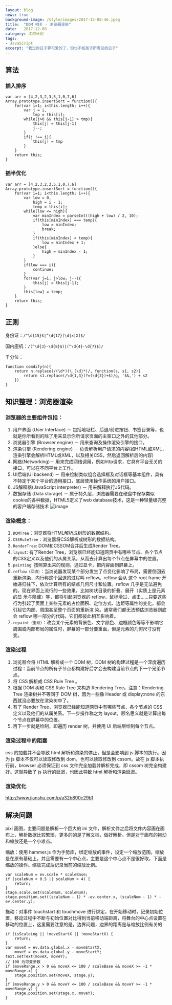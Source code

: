 ```yaml
---
layout: blog
news: true
background-image: /style/images/2017-12-08-46.jpeg
title:  "DOM 相关 - 浏览器渲染"
date:   2017-12-08
category: 江河计划
tags:
- JavaScript
excerpt: "我过的日子算可爱的了，但也不如孩子所看见的日子"
---
```


## 算法
### 插入排序

    var arr = [4,2,3,2,3,5,1,0,7,6]
    Array.prototype.insertSort = function(){
        for(var i=1; i<this.length; i++){
            var j = i,
                tmp = this[i];
            while(j>0 && this[j-1] > tmp){
                this[j] = this[j-1]
                j--;
            }
            if(j !== i){
                this[j] = tmp
            }
        }
        return this;
    }
    
### 插半优化

    var arr = [4,2,3,2,3,5,1,0,7,6]
    Array.prototype.insertSort = function(){
        for(var i=1; i<this.length; i++){
            var low = 0,
                high = i - 1;
                temp = this[i];
            while(low <= high){
                var minIndex = parseInt((high + low) / 2, 10);
                if(this[minIndex] === temp){
                    low = minIndex;
                    break;
                }
                if(this[minIndex] < temp){
                    low = minIndex + 1;
                }else{
                    high = minIndex - 1;
                }
            }
            if(low === i){
                continue;
            }
            for(var j=i; j>low; j--){
                this[j] = this[j-1];
            }
            this[low] = temp;
        }
        return this;
    }
    
## 正则

身份证：`/^\d{15}$|^\d{17}[\d|x|X]$/`

国内座机：`/(^\d{3}-\d{8}$)|(^\d{4}-\d{7}$)/`

千分位：

    function comdify(n){
        return n.replace(/(\d*)(\.(\d)*)/, function(s, s1, s2){
            return s1.replace(/\d{1,3}(?=(\d{3})+$)/g, '$&,') + s2
        })
    }
    
## 知识整理：浏览器渲染

### 浏览器的主要组件包括：

1. 用户界面 (User Interface) － 包括地址栏、后退/前进按钮、书签目录等，也就是你所看到的除了用来显示你所请求页面的主窗口之外的其他部分。
2. 浏览器引擎 (Browser engine) － 用来查询及操作渲染引擎的接口。
3. 渲染引擎 (Rendering engine) － 负责解析用户请求的内容(如HTML或XML，渲染引擎会解析HTML或XML，以及相关CSS，然后返回解析后的内容)
4. 网络(Networking)－ 用来完成网络调用，例如http请求，它具有平台无关的接口，可以在不同平台上工作。
5. UI后端(UI backend) － 用来绘制类似组合选择框及对话框等基本组件，具有不特定于某个平台的通用接口，底层使用操作系统的用户接口。
6. JS解释器(JavaScript interpreter) － 用来解释执行JS代码。
7. 数据存储 (Data storage) － 属于持久层，浏览器需要在硬盘中保存类似cookie的各种数据，HTML5定义了web database技术，这是一种轻量级完整的客户端存储技术
![image](https://lev-inf.benmu-health.com/resource/image/e49832b66e6313dec7a23e166c6e2fe5.jpg)

### 渲染概念：

1. `DOMTree`：浏览器将HTML解析成树形的数据结构。
2. `CSSRuleTree`：浏览器将CSS解析成树形的数据结构。
3. `RenderTree`: DOM和CSSOM合并后生成Render Tree。
4. `layout`: 有了Render Tree，浏览器已经能知道网页中有哪些节点、各个节点的CSS定义以及他们的从属关系，从而去计算出每个节点在屏幕中的位置。
5. `painting`: 按照算出来的规则，通过显卡，把内容画到屏幕上。
6. `reflow（回流）`：当浏览器发现某个部分发生了点变化影响了布局，需要倒回去重新渲染，内行称这个回退的过程叫 reflow。reflow 会从 这个 root frame 开始递归往下，依次计算所有的结点几何尺寸和位置。reflow 几乎是无法避免的。现在界面上流行的一些效果，比如树状目录的折叠、展开（实质上是元素的显 示与隐藏）等，都将引起浏览器的
reflow。鼠标滑过、点击……只要这些行为引起了页面上某些元素的占位面积、定位方式、边距等属性的变化，都会引起它内部、周围甚至整个页面的重新渲 染。通常我们都无法预估浏览器到底会 reflow 哪一部分的代码，它们都彼此相互影响着。
1. `repaint（重绘）`：改变某个元素的背景色、文字颜色、边框颜色等等不影响它周围或内部布局的属性时，屏幕的一部分要重画，但是元素的几何尺寸没有变。

### 渲染过程

1. 浏览器会将 HTML 解析成一个 DOM 树，DOM  树的构建过程是一个深度遍历过程：当前节点的所有子节点都构建好后才会去构建当前节点的下一个兄弟节点。
2. 将 CSS 解析成 CSS Rule Tree 。
3. 根据 DOM 树和 CSS Rule Tree 来构造 Rendering Tree。注意：Rendering Tree 渲染树并不等同于 DOM 树，因为一些像 Header 或 display:none 的东西就没必要放在渲染树中了。
4. 有了 Render Tree，浏览器已经能知道网页中有哪些节点、各个节点的 CSS 定义以及他们的从属关系。下一步操作称之为 layout，顾名思义就是计算出每个节点在屏幕中的位置。
5. 再下一步就是绘制，即遍历 render 树，并使用 UI 后端层绘制每个节点。

### 渲染过程中的阻塞

css 的加载并不会导致 html 解析和渲染的停止，但是会影响到 js 脚本的执行。因为 js 脚本不仅可以读取修改到 dom，也可以读取修改到 cssom。故在 js 脚本执行前，browser 必须保证到 css 文件完全加载并解析完成，即 cssom 树完全构建好。这就导致了 js 执行的延迟，也因此导致 html 解析和渲染延迟。 

### 渲染优化

http://www.jianshu.com/p/a32b890c29b1

## 解决问题

pixi 画图，主要问题是解析一个巨大的 ini 文件，解析文件之后将文件内容画在画布上，解析数据比较繁琐，更多的的是了解文档，做好解析。但是对于画布的拖动和缩放还是一个小难点。

缩放：使用 hammer.js 作为手势库，绑定缩放的事件，设定一个缩放范围，缩放是在原有基础上，并且需要有一个中心点，主要是这个中心点不是很好取，下面是缩放的操作。缩放完成后记录当前的缩放比例。

    var scaleNum = ev.scale * scaleBase;
    if (scaleNum < 0.5 || scaleNum > 4) {
        return;
    }
    stage.scale.set(scaleNum, scaleNum);
    stage.position.set((scaleNum - 1) * -ev.center.x, (scaleNum - 1) * -ev.center.y);
    
拖动：对事件 touchstart 和 touchmove 进行绑定，在开始移动时，记录初始位置，移动过程中不断与初始位置对比得到当前移动端距离，将舞台的中心点设置在移动的位置上，这里需要注意的是，边界问题，边界的距离是与缩放比例有关的

    if (isScaleing || !moveStartX || !moveStartX) {
        return;
    }
    var moveX = ev.data.global.x - moveStartX,
        moveY = ev.data.global.y - moveStartY;
    text.setText(moveX, moveY);
    // 100 为可变参数
    if (moveRange.x > 0 && moveX <= 100 / scaleBase && moveX >= -1 * moveRange.x) {
        stage.position.set(moveX, stage.y);
    }
    if (moveRange.y > 0 && moveY <= 100 / scaleBase && moveY >= -1 * moveRange.y) {
        stage.position.set(stage.x, moveY);
    }